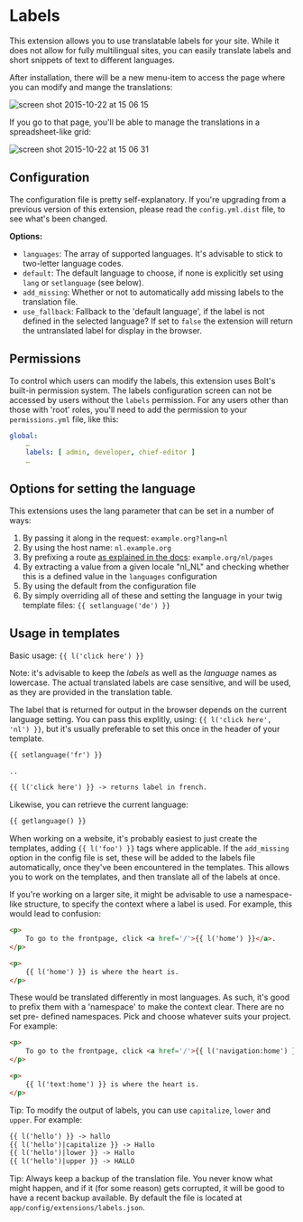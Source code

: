 Labels
======

This extension allows you to use translatable labels for your site. While it
does not allow for fully multilingual sites, you can easily translate labels
and short snippets of text to different languages.

After installation, there will be a new menu-item to access the page where you
can modify and mange the translations:

![screen shot 2015-10-22 at 15 06 15](https://cloud.githubusercontent.com/assets/1833361/10665901/8cb062aa-78ce-11e5-8742-5b1a2e142b6a.png)

If you go to that page, you'll be able to manage the translations in a
spreadsheet-like grid:

![screen shot 2015-10-22 at 15 06 31](https://cloud.githubusercontent.com/assets/1833361/10665902/8cb2345e-78ce-11e5-9203-031146dc0976.png)


Configuration
-------------
The configuration file is pretty self-explanatory. If you're upgrading from a
previous version of this extension, please read the `config.yml.dist` file, to
see what's been changed.

**Options:**

 - `languages`: The array of supported languages. It's advisable to stick to
   two-letter language codes.
 - `default`: The default language to choose, if none is explicitly set using
   `lang` or `setlanguage` (see below).
 - `add_missing`: Whether or not to automatically add missing labels to the
   translation file.
 - `use_fallback`: Fallback to the 'default language', if the label is not
   defined in the selected language? If set to `false` the extension will
   return the untranslated label for display in the browser.

Permissions
-----------

To control which users can modify the labels, this extension uses Bolt's
built-in permission system. The labels configuration screen can not be accessed
by users without the `labels` permission. For any users other than those with
'root' roles, you'll need to add the permission to your `permissions.yml` file,
like this:

```yaml
global:
    …
    labels: [ admin, developer, chief-editor ]
    …
```

Options for setting the language
--------------------------------
This extensions uses the lang parameter that can be set in a number of ways:

 1. By passing it along in the request: `example.org?lang=nl`
 2. By using the host name: `nl.example.org`
 3. By prefixing a route [as explained in the docs](https://docs.bolt.cm/howto/building-multilingual-websites#defining-routes):
    `example.org/nl/pages`
 4. By extracting a value from a given locale "nl_NL" and checking whether this
    is a defined value in the `languages` configuration
 5. By using the default from the configuration file
 6. By simply overriding all of these and setting the language in your twig
    template files: `{{ setlanguage('de') }}`

Usage in templates
------------------

Basic usage: `{{ l('click here') }}`

Note: it's advisable to keep the _labels_ as well as the _language_ names as
lowercase. The actual translated labels are case sensitive, and will be used,
as they are provided in the translation table.

The label that is returned for output in the browser depends on the current
language setting. You can pass this explitly, using: `{{ l('click here', 'nl')
}}`, but it's usually preferable to set this once in the header of your
template.

```html
{{ setlanguage('fr') }}

..

{{ l('click here') }} -> returns label in french.
```

Likewise, you can retrieve the current language:

```html
{{ getlanguage() }}
```

When working on a website, it's probably easiest to just create the templates,
adding `{{ l('foo') }}` tags where applicable. If the `add_missing` option in
the config file is set, these will be added to the labels file automatically,
once they've been encountered in the templates. This allows you to work on the
templates, and then translate all of the labels at once.

If you're working on a larger site, it might be advisable to use a namespace-
like structure, to specify the context where a label is used. For example, this
would lead to confusion:

```html
<p>
    To go to the frontpage, click <a href='/'>{{ l('home') }}</a>.
</p>

<p>
    {{ l('home') }} is where the heart is.
</p>
```

These would be translated differently in most languages. As such, it's good to
prefix them with a 'namespace' to make the context clear. There are no set pre-
defined namespaces. Pick and choose whatever suits your project. For example:

```html
<p>
    To go to the frontpage, click <a href='/'>{{ l('navigation:home') }}</a>.
</p>

<p>
    {{ l('text:home') }} is where the heart is.
</p>
```

Tip: To modify the output of labels, you can use `capitalize`, `lower` and
`upper`. For example:

```html
{{ l('hello') }} -> hallo
{{ l('hello')|capitalize }} -> Hallo
{{ l('hello')|lower }} -> Hallo
{{ l('hello')|upper }} -> HALLO
```

Tip: Always keep a backup of the translation file. You never know what might
happen, and if it (for some reason) gets corrupted, it will be good to have a
recent backup available. By default the file is located at
`app/config/extensions/labels.json`.

